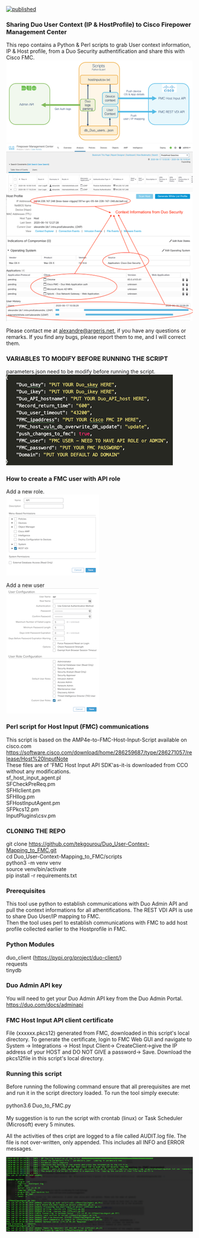 [![published](https://static.production.devnetcloud.com/codeexchange/assets/images/devnet-published.svg)](https://developer.cisco.com/codeexchange/github/repo/tekgourou/Duo_User-Context-Mapping_to_FMC)

### Sharing Duo User Context (IP & HostProfile) to Cisco Firepower Management Center
  
This repo contains a Python & Perl scripts to grab User context information, IP & Host profile, from a Duo Security authentification and share this with Cisco FMC.
![image](./diagram.png)
<br/>
![image](./fmc_user_activity.png)
<br/>
![image](./fmc_host_profile.png)

Please contact me at alexandre@argeris.net, if you have any questions or remarks. If you find any bugs, please report them to me, and I will correct them. 
  
### VARIABLES TO MODIFY BEFORE RUNNING THE SCRIPT 
parameters.json need to be modify before running the script. <br/>
![image](./parameters.png)

### How to create a FMC user with API role
Add a new role. <br/>
![image](./fmc_api_role.png)

Add a new user <br/>
![image](./fmc_api_user.png)


### Perl script for Host Input (FMC) communications
This script is based on the AMP4e-to-FMC-Host-Input-Script available on cisco.com <br/>
https://software.cisco.com/download/home/286259687/type/286271057/release/Host%20InputNote <br/>
These files are of 'FMC Host Input API SDK'as-it-is downloaded from CCO without any modifications. <br/>
sf_host_input_agent.pl <br/>
SFCheckPreReq.pm <br/>
SFHIclient.pm <br/>
SFHIlog.pm <br/>
SFHostInputAgent.pm <br/>
SFPkcs12.pm <br/>
InputPlugins\csv.pm <br/>

### CLONING THE REPO 
git clone https://github.com/tekgourou/Duo_User-Context-Mapping_to_FMC.git <br/>
cd Duo_User-Context-Mapping_to_FMC/scripts <br/>
python3 -m venv venv <br/>
source venv/bin/activate <br/>
pip install -r requirements.txt <br/>

### Prerequisites
This tool use python to establish communications with Duo Admin API and pull the context informations for all athentifications. The REST VDI API is use to share Duo User/IP mapping to FMC. <br/>
Then the tool uses perl to establish communications with FMC to add host profile collected earlier to the Hostprofile in FMC. <br/>

### Python Modules
duo_client (https://pypi.org/project/duo-client/)<br/>
requests <br/>
tinydb <br/>

### Duo Admin API key
You will need to get your Duo Admin API key from the Duo Admin Portal.
https://duo.com/docs/adminapi

### FMC Host Input API client certificate
File (xxxxxx.pkcs12) generated from FMC, downloaded in this script's local directory.
To generate the certificate, login to FMC Web GUI and navigate to System -> Integrations -> Host Input Client-> CreateClient->give the IP address of your HOST and DO NOT GIVE a password-> Save. Download the pkcs12file in this script's local directory.


### Running this script
Before running the following command ensure that all prerequisites are met and run it in the script directory loaded.
To run the tool simply execute: <br/>
<br/>
python3.6 Duo_to_FMC.py <br/>
<br/>
My suggestion is to run the script with crontab (linux) or Task Scheduler (Microsoft) every 5 minutes. <br/>

All the activities of thes cript are logged to a file called AUDIT.log file. The file is not over-written, only appended. This includes all INFO and ERROR messages.

![image](./AUDIT_log.png)
